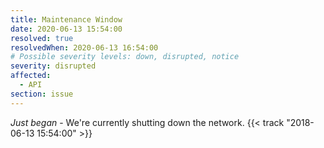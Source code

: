 ```yaml
---
title: Maintenance Window
date: 2020-06-13 15:54:00
resolved: true
resolvedWhen: 2020-06-13 16:54:00
# Possible severity levels: down, disrupted, notice
severity: disrupted
affected:
  - API
section: issue
---
```


*Just began* - We're currently shutting down the network. {{< track "2018-06-13 15:54:00" >}}
